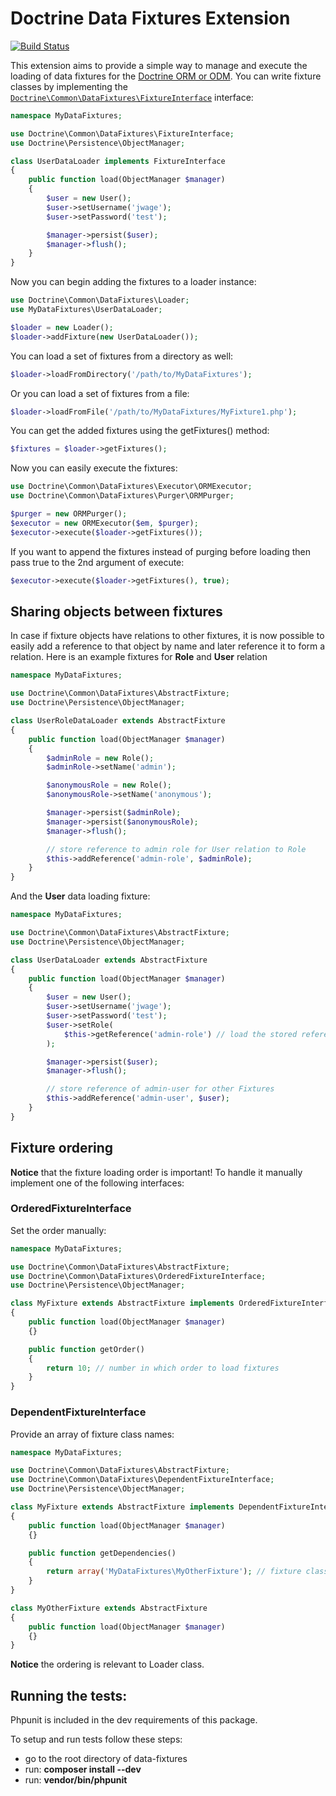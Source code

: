 # Doctrine Data Fixtures Extension

[![Build Status](https://github.com/doctrine/data-fixtures/workflows/Continuous%20Integration/badge.svg)](https://github.com/doctrine/data-fixtures/actions)

This extension aims to provide a simple way to manage and execute the loading of data fixtures
for the [Doctrine ORM or ODM](http://www.doctrine-project.org/). You can write fixture classes
by implementing the [`Doctrine\Common\DataFixtures\FixtureInterface`](lib/Doctrine/Common/DataFixtures/FixtureInterface.php) interface:

```php
namespace MyDataFixtures;

use Doctrine\Common\DataFixtures\FixtureInterface;
use Doctrine\Persistence\ObjectManager;

class UserDataLoader implements FixtureInterface
{
    public function load(ObjectManager $manager)
    {
        $user = new User();
        $user->setUsername('jwage');
        $user->setPassword('test');

        $manager->persist($user);
        $manager->flush();
    }
}
```

Now you can begin adding the fixtures to a loader instance:

```php
use Doctrine\Common\DataFixtures\Loader;
use MyDataFixtures\UserDataLoader;

$loader = new Loader();
$loader->addFixture(new UserDataLoader());
```

You can load a set of fixtures from a directory as well:

```php
$loader->loadFromDirectory('/path/to/MyDataFixtures');
```

Or you can load a set of fixtures from a file:

```php
$loader->loadFromFile('/path/to/MyDataFixtures/MyFixture1.php');
```

You can get the added fixtures using the getFixtures() method:

```php
$fixtures = $loader->getFixtures();
```

Now you can easily execute the fixtures:

```php
use Doctrine\Common\DataFixtures\Executor\ORMExecutor;
use Doctrine\Common\DataFixtures\Purger\ORMPurger;

$purger = new ORMPurger();
$executor = new ORMExecutor($em, $purger);
$executor->execute($loader->getFixtures());
```

If you want to append the fixtures instead of purging before loading then pass true
to the 2nd argument of execute:

```php
$executor->execute($loader->getFixtures(), true);
```

## Sharing objects between fixtures

In case if fixture objects have relations to other fixtures, it is now possible
to easily add a reference to that object by name and later reference it to form
a relation. Here is an example fixtures for **Role** and **User** relation

```php
namespace MyDataFixtures;

use Doctrine\Common\DataFixtures\AbstractFixture;
use Doctrine\Persistence\ObjectManager;

class UserRoleDataLoader extends AbstractFixture
{
    public function load(ObjectManager $manager)
    {
        $adminRole = new Role();
        $adminRole->setName('admin');

        $anonymousRole = new Role();
        $anonymousRole->setName('anonymous');

        $manager->persist($adminRole);
        $manager->persist($anonymousRole);
        $manager->flush();

        // store reference to admin role for User relation to Role
        $this->addReference('admin-role', $adminRole);
    }
}
```

And the **User** data loading fixture:

```php
namespace MyDataFixtures;

use Doctrine\Common\DataFixtures\AbstractFixture;
use Doctrine\Persistence\ObjectManager;

class UserDataLoader extends AbstractFixture
{
    public function load(ObjectManager $manager)
    {
        $user = new User();
        $user->setUsername('jwage');
        $user->setPassword('test');
        $user->setRole(
            $this->getReference('admin-role') // load the stored reference
        );

        $manager->persist($user);
        $manager->flush();

        // store reference of admin-user for other Fixtures
        $this->addReference('admin-user', $user);
    }
}
```

## Fixture ordering
**Notice** that the fixture loading order is important! To handle it manually
implement one of the following interfaces:

### OrderedFixtureInterface

Set the order manually:

```php
namespace MyDataFixtures;

use Doctrine\Common\DataFixtures\AbstractFixture;
use Doctrine\Common\DataFixtures\OrderedFixtureInterface;
use Doctrine\Persistence\ObjectManager;

class MyFixture extends AbstractFixture implements OrderedFixtureInterface
{
    public function load(ObjectManager $manager)
    {}

    public function getOrder()
    {
        return 10; // number in which order to load fixtures
    }
}
```

### DependentFixtureInterface

Provide an array of fixture class names:

```php
namespace MyDataFixtures;

use Doctrine\Common\DataFixtures\AbstractFixture;
use Doctrine\Common\DataFixtures\DependentFixtureInterface;
use Doctrine\Persistence\ObjectManager;

class MyFixture extends AbstractFixture implements DependentFixtureInterface
{
    public function load(ObjectManager $manager)
    {}

    public function getDependencies()
    {
        return array('MyDataFixtures\MyOtherFixture'); // fixture classes fixture is dependent on
    }
}

class MyOtherFixture extends AbstractFixture
{
    public function load(ObjectManager $manager)
    {}
}
```

**Notice** the ordering is relevant to Loader class.

## Running the tests:

Phpunit is included in the dev requirements of this package.

To setup and run tests follow these steps:

- go to the root directory of data-fixtures
- run: **composer install --dev**
- run: **vendor/bin/phpunit**
